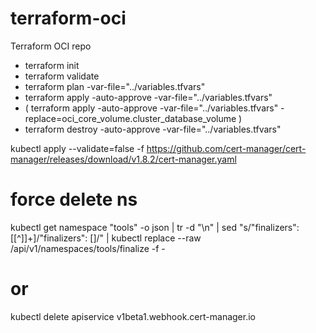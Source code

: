 # terraform-oci
Terraform OCI repo

* terraform init
* terraform validate 
* terraform plan -var-file="../variables.tfvars"
* terraform apply -auto-approve -var-file="../variables.tfvars"
* ( terraform apply -auto-approve -var-file="../variables.tfvars" -replace=oci_core_volume.cluster_database_volume )
* terraform destroy -auto-approve -var-file="../variables.tfvars"


kubectl apply --validate=false -f https://github.com/cert-manager/cert-manager/releases/download/v1.8.2/cert-manager.yaml


# force delete ns
kubectl get namespace "tools" -o json   | tr -d "\n" | sed "s/\"finalizers\": \[[^]]\+\]/\"finalizers\": []/"   | kubectl replace --raw /api/v1/namespaces/tools/finalize -f -
# or
kubectl delete apiservice v1beta1.webhook.cert-manager.io